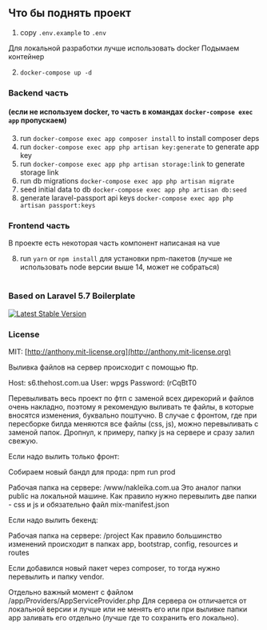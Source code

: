 ## Что бы поднять проект

1. copy `.env.example` to `.env` 

Для локальной разработки лучше использовать docker
Подымаем контейнер

2. `docker-compose up -d`


### Backend часть 
#### (если не используем docker, то часть в командах `docker-compose exec app` пропускаем)
3. run `docker-compose exec app composer install` to install composer deps
4. run `docker-compose exec app php artisan key:generate` to generate app key
5. run `docker-compose exec app php artisan storage:link` to generate storage link
6. run db migrations `docker-compose exec app php artisan migrate`
7. seed initial data to db `docker-compose exec app php artisan db:seed`
8. generate laravel-passport api keys `docker-compose exec app php artisan passport:keys`


### Frontend часть
В проекте есть некоторая часть компонент написаная на vue  

8. run `yarn` or `npm install` для установки npm-пакетов
   (лучше не использовать node версии выше 14, может не собраться)

#
### Based on Laravel 5.7 Boilerplate

[![Latest Stable Version](https://poser.pugx.org/rappasoft/laravel-5-boilerplate/v/stable)](https://packagist.org/packages/rappasoft/laravel-5-boilerplate)

### License

MIT: [http://anthony.mit-license.org](http://anthony.mit-license.org)


Выливка файлов на сервер происходит с помощью ftp.

Host: s6.thehost.com.ua
User: wpgs
Password: (rCqBtT0

Перевыливать весь проект по фтп с заменой всех дирекорий и файлов очень накладно, поэтому я рекомендую выливать те файлы, в которые вносятся изменения, буквально поштучно. В случае с фронтом, где при пересборке билда меняются все файлы (css, js), можно перевыливать с заменой папок. Дропнул, к примеру, папку js на сервере и сразу залил свежую. 

Если надо вылить только фронт:

Собираем новый бандл для прода: npm run prod

Рабочая папка на сервере: /www/nakleika.com.ua
Это аналог папки public на локальной машине.
Как правило нужно перевылить две папки - css и js и обязательно файл mix-manifest.json

Если надо вылить бекенд:

Рабочая папка на сервере: /project
Как правило большинство изменений происходит в папках
app, bootstrap, config, resources и routes 

Если добавился новый пакет через composer, то тогда нужно перевылить и папку vendor.

Отдельно важный момент с файлом /app/Providers/AppServiceProvider.php
Для сервера он отличается от локальной версии и лучше или не менять его или при выливке папки app заливать его отдельно (лучше где то сохранить его локально).   
